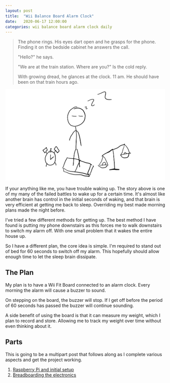 ```yaml
---
layout: post
title:  "Wii Balance Board Alarm Clock"
date:   2020-06-17 12:00:00
categories: wii balance board alarm clock daily
---
```


> The phone rings. His eyes dart open and he grasps for the phone. Finding it on the bedside cabinet he answers the call.
> 
> "Hello?" he says.
>
> "We are at the train station. Where are you?" Is the cold reply.
> 
> With growing dread, he glances at the clock. 11 am. He should have been on that train hours ago.

![](/assets/images/daily/2020-06-17-wii-fit-alarm.png)

If your anything like me, you have trouble waking up. The story above is one of my many of the failed battles to wake up for a certain time. It's almost like another brain has control in the initial seconds of waking, and that brain is very efficient at getting me back to sleep. Overriding my best made morning plans made the night before.

I’ve tried a few different methods for getting up. The best method I have found is putting my phone downstairs as this forces me to walk downstairs to switch my alarm off. With one small problem that it wakes the entire house up.

So I have a different plan, the core idea is simple. I'm required to stand out of bed for 60 seconds to switch off my alarm. This hopefully should allow enough time to let the sleep brain dissipate.

## The Plan

My plan is to have a Wii Fit Board connected to an alarm clock. Every morning the alarm will cause a buzzer to sound.

On stepping on the board, the buzzer will stop. If I get off before the period of 60 seconds has passed the buzzer will continue sounding.
	
A side benefit of using the board is that it can measure my weight, which I plan to record and store. Allowing me to track my weight over time without even thinking about it.

## Parts

This is going to be a multipart post that follows along as I complete various aspects and get the project working.

1. [Raspberry Pi and initial setup](/wii/balance/board/alarm/clock/daily/2020/06/21/wii-balance-board-alarm-clock-part-two.html)
1. [Breadboarding the electronics](/wii/balance/board/alarm/clock/daily/2020/06/28/wii-balance-board-alarm-clock-part-three-breadboarding-electronics.html)
